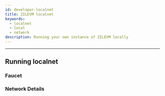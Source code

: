 ```yaml
---
id: developer-localnet
title: ZILEVM localnet
keywords:
  - localnet
  - local
  - network
description: Running your own instance of ZILEVM locally
---
```


---

## Running localnet

### Faucet

### Network Details

